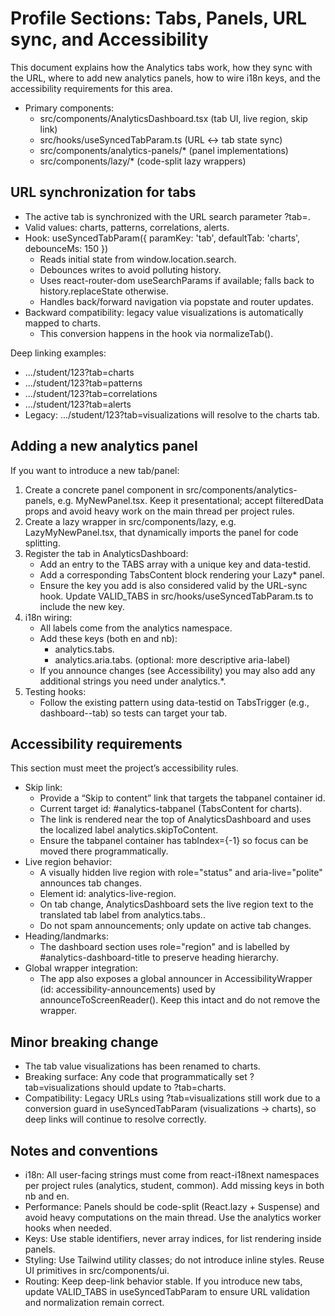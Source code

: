 # Profile Sections: Tabs, Panels, URL sync, and Accessibility

This document explains how the Analytics tabs work, how they sync with the URL, where to add new
analytics panels, how to wire i18n keys, and the accessibility requirements for this area.

- Primary components:
  - src/components/AnalyticsDashboard.tsx (tab UI, live region, skip link)
  - src/hooks/useSyncedTabParam.ts (URL <-> tab state sync)
  - src/components/analytics-panels/\* (panel implementations)
  - src/components/lazy/\* (code-split lazy wrappers)

## URL synchronization for tabs

- The active tab is synchronized with the URL search parameter ?tab=.
- Valid values: charts, patterns, correlations, alerts.
- Hook: useSyncedTabParam({ paramKey: 'tab', defaultTab: 'charts', debounceMs: 150 })
  - Reads initial state from window.location.search.
  - Debounces writes to avoid polluting history.
  - Uses react-router-dom useSearchParams if available; falls back to history.replaceState
    otherwise.
  - Handles back/forward navigation via popstate and router updates.
- Backward compatibility: legacy value visualizations is automatically mapped to charts.
  - This conversion happens in the hook via normalizeTab().

Deep linking examples:

- .../student/123?tab=charts
- .../student/123?tab=patterns
- .../student/123?tab=correlations
- .../student/123?tab=alerts
- Legacy: .../student/123?tab=visualizations will resolve to the charts tab.

## Adding a new analytics panel

If you want to introduce a new tab/panel:

1. Create a concrete panel component in src/components/analytics-panels, e.g. MyNewPanel.tsx. Keep
   it presentational; accept filteredData props and avoid heavy work on the main thread per project
   rules.
2. Create a lazy wrapper in src/components/lazy, e.g. LazyMyNewPanel.tsx, that dynamically imports
   the panel for code splitting.
3. Register the tab in AnalyticsDashboard:
   - Add an entry to the TABS array with a unique key and data-testid.
   - Add a corresponding TabsContent block rendering your Lazy\* panel.
   - Ensure the key you add is also considered valid by the URL-sync hook. Update VALID_TABS in
     src/hooks/useSyncedTabParam.ts to include the new key.
4. i18n wiring:
   - All labels come from the analytics namespace.
   - Add these keys (both en and nb):
     - analytics.tabs.<yourKey>
     - analytics.aria.tabs.<yourKey> (optional: more descriptive aria-label)
   - If you announce changes (see Accessibility) you may also add any additional strings you need
     under analytics.\*.
5. Testing hooks:
   - Follow the existing pattern using data-testid on TabsTrigger (e.g., dashboard-<yourKey>-tab) so
     tests can target your tab.

## Accessibility requirements

This section must meet the project’s accessibility rules.

- Skip link:
  - Provide a “Skip to content” link that targets the tabpanel container id.
  - Current target id: #analytics-tabpanel (TabsContent for charts).
  - The link is rendered near the top of AnalyticsDashboard and uses the localized label
    analytics.skipToContent.
  - Ensure the tabpanel container has tabIndex={-1} so focus can be moved there programmatically.
- Live region behavior:
  - A visually hidden live region with role="status" and aria-live="polite" announces tab changes.
  - Element id: analytics-live-region.
  - On tab change, AnalyticsDashboard sets the live region text to the translated tab label from
    analytics.tabs.<key>.
  - Do not spam announcements; only update on active tab changes.
- Heading/landmarks:
  - The dashboard section uses role="region" and is labelled by #analytics-dashboard-title to
    preserve heading hierarchy.
- Global wrapper integration:
  - The app also exposes a global announcer in AccessibilityWrapper (id:
    accessibility-announcements) used by announceToScreenReader(). Keep this intact and do not
    remove the wrapper.

## Minor breaking change

- The tab value visualizations has been renamed to charts.
- Breaking surface: Any code that programmatically set ?tab=visualizations should update to
  ?tab=charts.
- Compatibility: Legacy URLs using ?tab=visualizations still work due to a conversion guard in
  useSyncedTabParam (visualizations -> charts), so deep links will continue to resolve correctly.

## Notes and conventions

- i18n: All user-facing strings must come from react-i18next namespaces per project rules
  (analytics, student, common). Add missing keys in both nb and en.
- Performance: Panels should be code-split (React.lazy + Suspense) and avoid heavy computations on
  the main thread. Use the analytics worker hooks when needed.
- Keys: Use stable identifiers, never array indices, for list rendering inside panels.
- Styling: Use Tailwind utility classes; do not introduce inline styles. Reuse UI primitives in
  src/components/ui.
- Routing: Keep deep-link behavior stable. If you introduce new tabs, update VALID_TABS in
  useSyncedTabParam to ensure URL validation and normalization remain correct.
